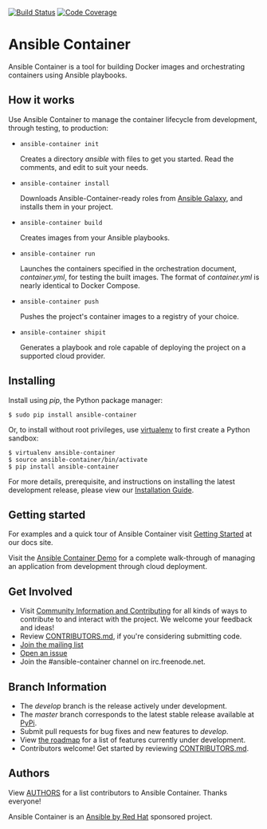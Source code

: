 [![Build Status](https://travis-ci.org/ansible/ansible-container.svg)](https://travis-ci.org/ansible/ansible-container)
[![Code Coverage](https://codecov.io/gh/ansible/ansible-container/coverage.svg)](https://codecov.io/gh/ansible/ansible-container)

# Ansible Container

Ansible Container is a tool for building Docker images and orchestrating containers using Ansible playbooks.

## How it works

Use Ansible Container to manage the container lifecycle from development, through testing, to production:

* `ansible-container init`

  Creates a directory *ansible* with files to get you started. Read the comments, and edit to suit your needs.

* `ansible-container install`

  Downloads Ansible-Container-ready roles from [Ansible Galaxy](https://galaxy.ansible.com), and installs them in your project.

* `ansible-container build`

  Creates images from your Ansible playbooks.

* `ansible-container run`

  Launches the containers specified in the orchestration document, *container.yml*, for testing the built images. The 
  format of *container.yml* is nearly identical to Docker Compose.

* `ansible-container push`

  Pushes the project's container images to a registry of your choice.

* `ansible-container shipit`

  Generates a playbook and role capable of deploying the project on a supported cloud provider.

## Installing

Install using *pip*, the Python package manager:

    $ sudo pip install ansible-container
    
Or, to install without root privileges, use [virtualenv](https://virtualenv.pypa.io/en/stable/) to first create a 
Python sandbox:
    
    $ virtualenv ansible-container
    $ source ansible-container/bin/activate
    $ pip install ansible-container

For more details, prerequisite, and instructions on installing the latest development release, please view our 
[Installation Guide](https://docs.ansible.com/ansible-container/installation.html).


## Getting started

For examples and a quick tour of Ansible Container visit [Getting Started](http://docs.ansible.com/ansible-container/getting_started.html) at our docs site.

Visit the [Ansible Container Demo](https://ansible.github.io/ansible-container-demo/) for a complete walk-through of managing an application from development through cloud deployment.

## Get Involved

* Visit [Community Information and Contributing](https://docs.ansible.com/ansible-container/community/index.html) 
  for all kinds of ways to contribute to and interact with the project. We welcome your feedback and ideas!
* Review [CONTRIBUTORS.md](./CONTRIBUTORS.md), if you're considering submitting code.
* [Join the  mailing list](https://groups.google.com/forum/#!forum/ansible-container)
* [Open an issue](https://github.com/ansible/ansible-container/issues)
* Join the #ansible-container channel on irc.freenode.net.  

## Branch Information

 * The *develop* branch is the release actively under development.
 * The *master* branch corresponds to the latest stable release available at [PyPi](https://pypi.org/project/ansible-container/).
 * Submit pull requests for bug fixes and new features to *develop*.
 * View [the roadmap](./ROADMAP.rst) for a list of features currently under development.
 * Contributors welcome! Get started by reviewing [CONTRIBUTORS.md](./CONTRIBUTORS.md).

## Authors

View [AUTHORS](./AUTHORS) for a list contributors to Ansible Container. Thanks everyone!

Ansible Container is an [Ansible by Red Hat](https://ansible.com) sponsored project.
